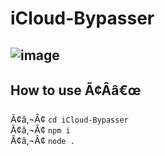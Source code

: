 # iCloud-Bypasser
![image](https://i.postimg.cc/0jBDxs9s/New-Project.png)
-
## How to use Ã¢Ââ€œ
Ã¢â‚¬Â¢ `cd iCloud-Bypasser`
<br>
Ã¢â‚¬Â¢ `npm i`
<br>
Ã¢â‚¬Â¢ `node .`
